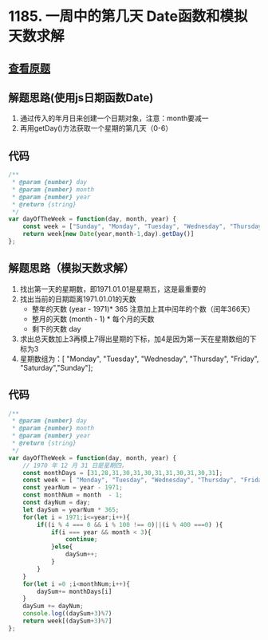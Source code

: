 # 1185. 一周中的第几天 Date函数和模拟天数求解

## [查看原题](https://leetcode-cn.com/problems/day-of-the-week/)

## 解题思路(使用js日期函数Date)

1. 通过传入的年月日来创建一个日期对象，注意：month要减一
2. 再用getDay()方法获取一个星期的第几天（0-6）


## 代码

```javascript
/**
 * @param {number} day
 * @param {number} month
 * @param {number} year
 * @return {string}
 */
var dayOfTheWeek = function(day, month, year) {
	const week = ["Sunday", "Monday", "Tuesday", "Wednesday", "Thursday", "Friday", "Saturday"]
	return week[new Date(year,month-1,day).getDay()]
};
```


## 解题思路（模拟天数求解）

1. 找出第一天的星期数，即1971.01.01是星期五，这是最重要的
2. 找出当前的日期距离1971.01.01的天数
	- 整年的天数 (year - 1971)* 365 注意加上其中闰年的个数（闰年366天）
	- 整月的天数 (month  - 1) * 每个月的天数
	- 剩下的天数 day
3. 求出总天数加上3再模上7得出星期的下标，加4是因为第一天在星期数组的下标为3
4. 星期数组为：[ "Monday", "Tuesday", "Wednesday", "Thursday", "Friday", "Saturday","Sunday"];

## 代码

```javascript
/**
 * @param {number} day
 * @param {number} month
 * @param {number} year
 * @return {string}
 */
var dayOfTheWeek = function(day, month, year) {
	// 1970 年 12 月 31 日是星期四，
	const monthDays = [31,28,31,30,31,30,31,31,30,31,30,31];
	const week = [ "Monday", "Tuesday", "Wednesday", "Thursday", "Friday", "Saturday","Sunday"];
	const yearNum = year - 1971;
	const monthNum = month  - 1;
	const dayNum = day;
	let daySum = yearNum * 365;
	for(let i = 1971;i<=year;i++){
		if((i % 4 === 0 && i % 100 !== 0)||(i % 400 ===0) ){
			if(i === year && month < 3){
				continue;
			}else{
				daySum++;
			}
		}
	}
	for(let i =0 ;i<monthNum;i++){
		daySum+= monthDays[i]
	}
	daySum += dayNum;
	console.log((daySum+3)%7)
	return week[(daySum+3)%7]
};
```
